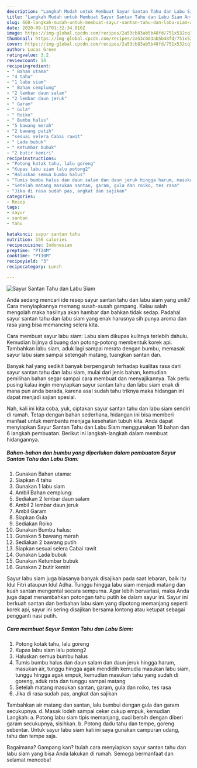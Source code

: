 ```yaml
---
description: "Langkah Mudah untuk Membuat Sayur Santan Tahu dan Labu Siam Anti Gagal"
title: "Langkah Mudah untuk Membuat Sayur Santan Tahu dan Labu Siam Anti Gagal"
slug: 668-langkah-mudah-untuk-membuat-sayur-santan-tahu-dan-labu-siam-anti-gagal
date: 2020-09-11T01:32:34.816Z
image: https://img-global.cpcdn.com/recipes/2a53cb83ab5b48fd/751x532cq70/sayur-santan-tahu-dan-labu-siam-foto-resep-utama.jpg
thumbnail: https://img-global.cpcdn.com/recipes/2a53cb83ab5b48fd/751x532cq70/sayur-santan-tahu-dan-labu-siam-foto-resep-utama.jpg
cover: https://img-global.cpcdn.com/recipes/2a53cb83ab5b48fd/751x532cq70/sayur-santan-tahu-dan-labu-siam-foto-resep-utama.jpg
author: Lucas Green
ratingvalue: 3.2
reviewcount: 14
recipeingredient:
- " Bahan utama"
- "4 tahu"
- "1 labu siam"
- " Bahan cemplung"
- "2 lembar daun salam"
- "2 lembar daun jeruk"
- " Garam"
- " Gula"
- " Roiko"
- " Bumbu halus"
- "5 bawang merah"
- "2 bawang putih"
- "sesuai selera Cabai rawit"
- " Lada bubuk"
- " Ketumbar bubuk"
- "2 butir kemiri"
recipeinstructions:
- "Potong kotak tahu, lalu goreng"
- "Kupas labu siam lalu potong2"
- "Haluskan semua bumbu halus"
- "Tumis bumbu halus dan daun salam dan daun jeruk hingga harum, masukan air, tunggu hingga agak mendidih kemudia masukan labu siam, tunggu hingga agak empuk, kemudian masukan tahu yang sudah di goreng, aduk rata dan tunggu sampai matang"
- "Setelah matang masukan santan, garam, gula dan roiko, tes rasa"
- "Jika di rasa sudah pas, angkat dan sajikan"
categories:
- Resep
tags:
- sayur
- santan
- tahu

katakunci: sayur santan tahu 
nutrition: 156 calories
recipecuisine: Indonesian
preptime: "PT24M"
cooktime: "PT30M"
recipeyield: "3"
recipecategory: Lunch

---
```



![Sayur Santan Tahu dan Labu Siam](https://img-global.cpcdn.com/recipes/2a53cb83ab5b48fd/751x532cq70/sayur-santan-tahu-dan-labu-siam-foto-resep-utama.jpg)

Anda sedang mencari ide resep sayur santan tahu dan labu siam yang unik? Cara menyiapkannya memang susah-susah gampang. Kalau salah mengolah maka hasilnya akan hambar dan bahkan tidak sedap. Padahal sayur santan tahu dan labu siam yang enak harusnya sih punya aroma dan rasa yang bisa memancing selera kita.

Cara membuat sayur labu siam: Labu siam dikupas kulitnya terlebih dahulu. Kemudian bijinya dibuang dan potong-potong membentuk korek api. Tambahkan labu siam, aduk lagi sampai merata dengan bumbu, memasak sayur labu siam sampai setengah matang, tuangkan santan dan.

Banyak hal yang sedikit banyak berpengaruh terhadap kualitas rasa dari sayur santan tahu dan labu siam, mulai dari jenis bahan, kemudian pemilihan bahan segar sampai cara membuat dan menyajikannya. Tak perlu pusing kalau ingin menyiapkan sayur santan tahu dan labu siam enak di mana pun anda berada, karena asal sudah tahu triknya maka hidangan ini dapat menjadi sajian spesial.


Nah, kali ini kita coba, yuk, ciptakan sayur santan tahu dan labu siam sendiri di rumah. Tetap dengan bahan sederhana, hidangan ini bisa memberi manfaat untuk membantu menjaga kesehatan tubuh kita. Anda dapat menyiapkan Sayur Santan Tahu dan Labu Siam menggunakan 16 bahan dan 6 langkah pembuatan. Berikut ini langkah-langkah dalam membuat hidangannya.

<!--inarticleads1-->

##### Bahan-bahan dan bumbu yang diperlukan dalam pembuatan Sayur Santan Tahu dan Labu Siam:

1. Gunakan  Bahan utama:
1. Siapkan 4 tahu
1. Gunakan 1 labu siam
1. Ambil  Bahan cemplung:
1. Sediakan 2 lembar daun salam
1. Ambil 2 lembar daun jeruk
1. Ambil  Garam
1. Siapkan  Gula
1. Sediakan  Roiko
1. Gunakan  Bumbu halus:
1. Gunakan 5 bawang merah
1. Sediakan 2 bawang putih
1. Siapkan sesuai selera Cabai rawit
1. Gunakan  Lada bubuk
1. Gunakan  Ketumbar bubuk
1. Gunakan 2 butir kemiri


Sayur labu siam juga biasanya banyak disajikan pada saat lebaran, baik itu Idul Fitri ataupun Idul Adha. Tunggu hingga labu siam menjadi matang dan kuah santan mengental secara sempurna. Agar lebih bervariasi, maka Anda juga dapat menambahkan potongan tahu putih ke dalam sayur ini. Sayur ini berkuah santan dan berbahan labu siam yang dipotong memanjang seperti korek api, sayur ini sering disajikan bersama lontong atau ketupat sebagai pengganti nasi putih. 

<!--inarticleads2-->

##### Cara membuat Sayur Santan Tahu dan Labu Siam:

1. Potong kotak tahu, lalu goreng
1. Kupas labu siam lalu potong2
1. Haluskan semua bumbu halus
1. Tumis bumbu halus dan daun salam dan daun jeruk hingga harum, masukan air, tunggu hingga agak mendidih kemudia masukan labu siam, tunggu hingga agak empuk, kemudian masukan tahu yang sudah di goreng, aduk rata dan tunggu sampai matang
1. Setelah matang masukan santan, garam, gula dan roiko, tes rasa
1. Jika di rasa sudah pas, angkat dan sajikan


Tambahkan air matang dan santan, lalu bumbui dengan gula dan garam secukupnya. d. Masak lodeh sampai ceker cukup empuk, kemudian Langkah: a. Potong labu siam tipis memanjang, cuci bersih dengan diberi garam secukupnya, sisihkan. b. Potong dadu tahu dan tempe, goreng sebentar. Untuk sayur labu siam kali ini saya gunakan campuran udang, tahu dan tempe saja. 

Bagaimana? Gampang kan? Itulah cara menyiapkan sayur santan tahu dan labu siam yang bisa Anda lakukan di rumah. Semoga bermanfaat dan selamat mencoba!

